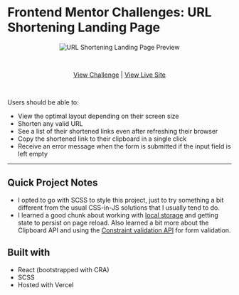 # Frontend Mentor Challenges: URL Shortening Landing Page

<p align="center">
<img src="https://res.cloudinary.com/dxzcdb0pm/image/upload/v1646206235/fem-compilation/url-shortener_kqz45u.png" alt="URL Shortening Landing Page Preview" />
</p>
<br />
<p align="center">
  <a href="https://www.frontendmentor.io/challenges/url-shortening-api-landing-page-2ce3ob-G">View Challenge</a> | <a href="https://url-shortener-msunji.vercel.app/">View Live Site</a>
</p>

<br />

Users should be able to: 
- View the optimal layout depending on their screen size
- Shorten any valid URL
- See a list of their shortened links even after refreshing their browser
- Copy the shortened link to their clipboard in a single click
- Receive an error message when the form is submitted if the input field is left empty

---

## Quick Project Notes
- I opted to go with SCSS to style this project, just to try something a bit different from the usual CSS-in-JS solutions that I usually tend to do.
- I learned a good chunk about working with [local storage](https://developer.mozilla.org/en-US/docs/Web/API/Window/localStorage) and getting state to persist on page reload. Also learned a bit more about the Clipboard API and using the [Constraint validation API](https://developer.mozilla.org/en-US/docs/Web/API/Constraint_validation) for form validation.

## Built with
- React (bootstrapped with CRA)
- SCSS
- Hosted with Vercel